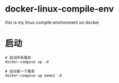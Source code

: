 # docker-linux-compile-env
this is my linux compile environment on docker

# 启动
```shell
# 启动所有服务
docker-compose up -d

# 启动某一个服务
docker-compose up demo1 -d
```
